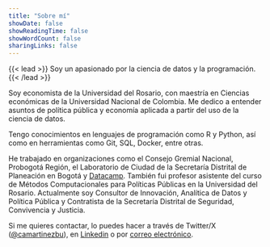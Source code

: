 ```yaml
---
title: "Sobre mí"
showDate: false
showReadingTime: false
showWordCount: false
sharingLinks: false
---
```



{{< lead >}}
Soy un apasionado por la ciencia de datos y la programación.
{{< /lead >}}

Soy economista de la Universidad del Rosario, con maestría en Ciencias económicas de la Universidad Nacional de Colombia. Me dedico a entender asuntos de política pública y economía aplicada a partir del uso de la ciencia de datos.

Tengo conocimientos en lenguajes de programación como R y Python, así como en herramientas como Git, SQL, Docker, entre otras.

He trabajado en organizaciones como el  Consejo Gremial Nacional, Probogotá Región, el Laboratorio de Ciudad de la Secretaría Distrital de Planeación en Bogotá y [Datacamp](https://www.datacamp.com/courses/data-storytelling-case-study-green-businesses). También fui profesor asistente del curso de Métodos Computacionales para Políticas Públicas en la Universidad del Rosario. Actualmente soy Consultor de Innovación, Analítica de Datos y Política Pública y Contratista de la Secretaría Distrital de Seguridad, Convivencia y Justicia.

Si me quieres contactar, lo puedes hacer a través de Twitter/X ([@camartinezbu](https://x.com/camartinezbu)), en [Linkedin](https://www.linkedin.com/in/camartinezbu/) o por [correo electrónico](mailto:camartinezbu.contacto@gmail.com).

